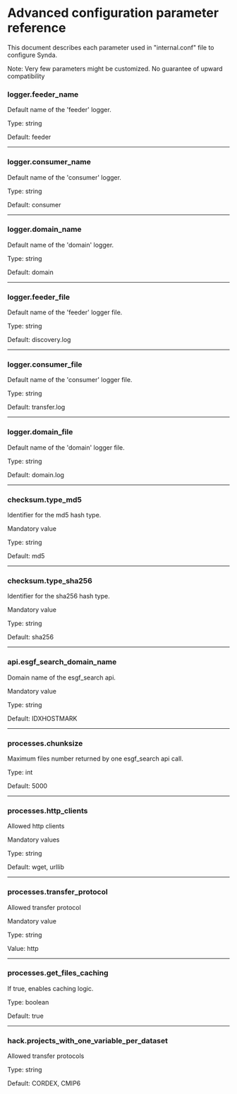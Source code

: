 # Advanced configuration parameter reference

This document describes each parameter used in "internal.conf" file to configure Synda.

Note: Very few parameters might be customized. No guarantee of upward compatibility

### logger.feeder_name

Default name of the 'feeder' logger.

Type: string

Default: feeder

--------------------------------------------------------

### logger.consumer_name

Default name of the 'consumer' logger.

Type: string

Default: consumer

--------------------------------------------------------

### logger.domain_name

Default name of the 'domain' logger.

Type: string

Default: domain

--------------------------------------------------------

### logger.feeder_file

Default name of the 'feeder' logger file.

Type: string

Default: discovery.log

--------------------------------------------------------

### logger.consumer_file

Default name of the 'consumer' logger file.

Type: string

Default: transfer.log

--------------------------------------------------------

### logger.domain_file

Default name of the 'domain' logger file.

Type: string

Default: domain.log

--------------------------------------------------------

### checksum.type_md5

Identifier for the md5 hash type.

Mandatory value

Type: string

Default: md5

--------------------------------------------------------

### checksum.type_sha256

Identifier for the sha256 hash type.

Mandatory value

Type: string

Default: sha256

--------------------------------------------------------

### api.esgf_search_domain_name

Domain name of the esgf_search api.

Mandatory value

Type: string

Default: IDXHOSTMARK

--------------------------------------------------------

### processes.chunksize

Maximum files number returned by one esgf_search api call.

Type: int

Default: 5000

--------------------------------------------------------

### processes.http_clients

Allowed http clients

Mandatory values

Type: string

Default: wget, urllib

--------------------------------------------------------

### processes.transfer_protocol

Allowed transfer protocol

Mandatory value

Type: string

Value: http

--------------------------------------------------------

### processes.get_files_caching

If true, enables caching logic.

Type: boolean

Default: true

--------------------------------------------------------

### hack.projects_with_one_variable_per_dataset

Allowed transfer protocols

Type: string

Default: CORDEX, CMIP6
